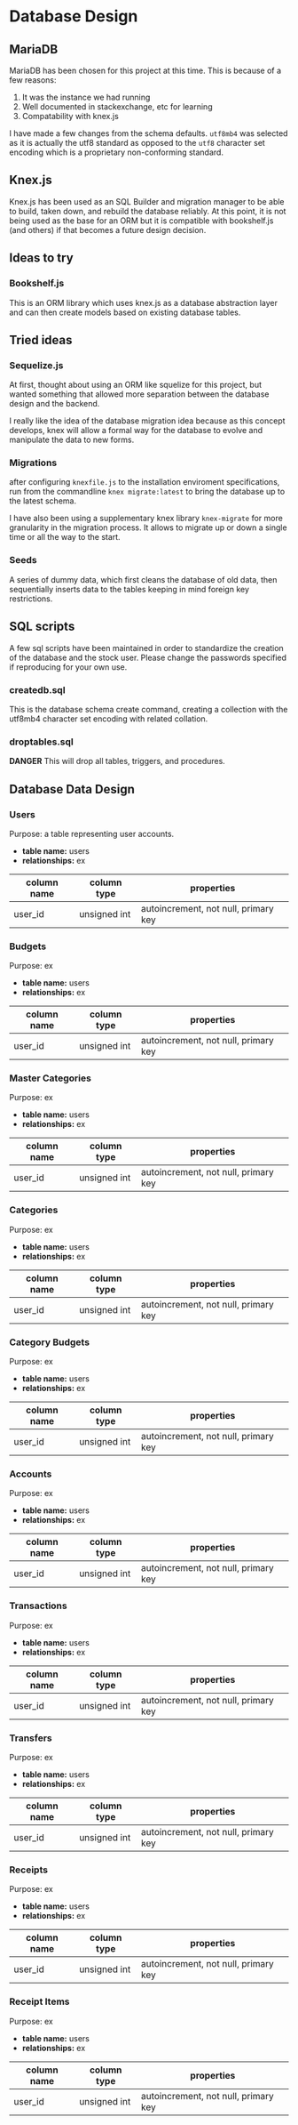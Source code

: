 # Database Design

## MariaDB

MariaDB has been chosen for this project at this time.  This is because of a few reasons:

1. It was the instance we had running
2. Well documented in stackexchange, etc for learning
3. Compatability with knex.js

I have made a few changes from the schema defaults.  `utf8mb4` was selected as it is actually the utf8 standard as opposed to the `utf8` character set encoding which is a proprietary non-conforming standard.

## Knex.js

Knex.js has been used as an SQL Builder and migration manager to be able to build, taken down, and rebuild the database reliably.  At this point, it is not being used as the base for an ORM but it is compatible with bookshelf.js (and others) if that becomes a future design decision.

## Ideas to try

### Bookshelf.js

This is an ORM library which uses knex.js as a database abstraction layer and can then create models based on existing database tables.

## Tried ideas

### Sequelize.js

At first, thought about using an ORM like squelize for this project, but wanted something that allowed more separation between the database design and the backend.

I really like the idea of the database migration idea because as this concept develops, knex will allow a formal way for the database to evolve and manipulate the data to new forms.

### Migrations

after configuring `knexfile.js` to the installation enviroment specifications, run from the commandline `knex migrate:latest` to bring the database up to the latest schema.

I have also been using a supplementary knex library `knex-migrate` for more granularity in the migration process.  It allows to migrate up or down a single time or all the way to the start.

### Seeds

A series of dummy data, which first cleans the database of old data, then sequentially inserts data to the tables keeping in mind foreign key restrictions.

## SQL scripts

A few sql scripts have been maintained in order to standardize the creation of the database and the stock user.  Please change the passwords specified if reproducing for your own use.

### createdb.sql

This is the database schema create command, creating a collection with the utf8mb4 character set encoding with related collation.

### droptables.sql

**DANGER** This will drop all tables, triggers, and procedures.

## Database Data Design

### Users

Purpose: a table representing user accounts.

- **table name:** users
- **relationships:** ex

| column name | column type | properties |
|-------------|-------------|------------|
| user_id | unsigned int | autoincrement, not null, primary key |

### Budgets

Purpose: ex

- **table name:** users
- **relationships:** ex

| column name | column type | properties |
|-------------|-------------|------------|
| user_id | unsigned int | autoincrement, not null, primary key |

### Master Categories

Purpose: ex

- **table name:** users
- **relationships:** ex

| column name | column type | properties |
|-------------|-------------|------------|
| user_id | unsigned int | autoincrement, not null, primary key |

### Categories

Purpose: ex

- **table name:** users
- **relationships:** ex

| column name | column type | properties |
|-------------|-------------|------------|
| user_id | unsigned int | autoincrement, not null, primary key |

### Category Budgets

Purpose: ex

- **table name:** users
- **relationships:** ex

| column name | column type | properties |
|-------------|-------------|------------|
| user_id | unsigned int | autoincrement, not null, primary key |

### Accounts

Purpose: ex

- **table name:** users
- **relationships:** ex

| column name | column type | properties |
|-------------|-------------|------------|
| user_id | unsigned int | autoincrement, not null, primary key |

### Transactions

Purpose: ex

- **table name:** users
- **relationships:** ex

| column name | column type | properties |
|-------------|-------------|------------|
| user_id | unsigned int | autoincrement, not null, primary key |

### Transfers

Purpose: ex

- **table name:** users
- **relationships:** ex

| column name | column type | properties |
|-------------|-------------|------------|
| user_id | unsigned int | autoincrement, not null, primary key |

### Receipts

Purpose: ex

- **table name:** users
- **relationships:** ex

| column name | column type | properties |
|-------------|-------------|------------|
| user_id | unsigned int | autoincrement, not null, primary key |

### Receipt Items

Purpose: ex

- **table name:** users
- **relationships:** ex

| column name | column type | properties |
|-------------|-------------|------------|
| user_id | unsigned int | autoincrement, not null, primary key |